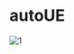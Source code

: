 # autoUE

![1](https://user-images.githubusercontent.com/60739798/117297308-f92bd600-ae6d-11eb-92c9-1ff94198b5bb.png)

